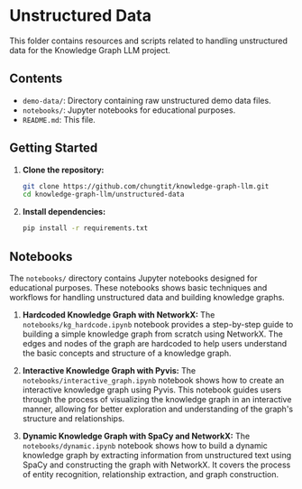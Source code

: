 # Unstructured Data

This folder contains resources and scripts related to handling unstructured data for the Knowledge Graph LLM project.

## Contents

- `demo-data/`: Directory containing raw unstructured demo data files.
- `notebooks/`: Jupyter notebooks for educational purposes.
- `README.md`: This file.

## Getting Started

1. **Clone the repository:**
    ```sh
    git clone https://github.com/chungtit/knowledge-graph-llm.git
    cd knowledge-graph-llm/unstructured-data
    ```

2. **Install dependencies:**
    ```sh
    pip install -r requirements.txt
    ```
## Notebooks

The `notebooks/` directory contains Jupyter notebooks designed for educational purposes. These notebooks shows basic techniques and workflows for handling unstructured data and building knowledge graphs.

1. **Hardcoded Knowledge Graph with NetworkX:**
    The `notebooks/kg_hardcode.ipynb` notebook provides a step-by-step guide to building a simple knowledge graph from scratch using NetworkX. The edges and nodes of the graph are hardcoded to help users understand the basic concepts and structure of a knowledge graph.

2. **Interactive Knowledge Graph with Pyvis:**
    The `notebooks/interactive_graph.ipynb` notebook shows how to create an interactive knowledge graph using Pyvis. This notebook guides users through the process of visualizing the knowledge graph in an interactive manner, allowing for better exploration and understanding of the graph's structure and relationships.

3. **Dynamic Knowledge Graph with SpaCy and NetworkX:**
    The `notebooks/dynamic.ipynb` notebook shows how to build a dynamic knowledge graph by extracting information from unstructured text using SpaCy and constructing the graph with NetworkX. It covers the process of entity recognition, relationship extraction, and graph construction.